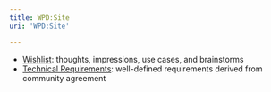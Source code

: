 ```yaml
---
title: WPD:Site
uri: 'WPD:Site'

---
```

-   [Wishlist](/WPD:Site/Wishlist): thoughts, impressions, use cases, and brainstorms
-   [Technical Requirements](/WPD:Site/Technical_Requirements): well-defined requirements derived from community agreement
